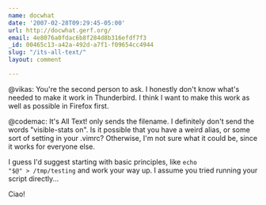 ```yaml
---
name: docwhat
date: '2007-02-28T09:29:45-05:00'
url: http://docwhat.gerf.org/
email: 4e8076a0fdac6b8f284d8b316efdf7f3
_id: 00465c13-a42a-492d-a7f1-f09654cc4944
slug: "/its-all-text/"
layout: comment

---
```


@vikas: You're the second person to ask.  I honestly don't know what's needed to make it work in Thunderbird.  I think I want to make this work as well as possible in Firefox first.

@codemac:
It's All Text! only sends the filename.  I definitely don't send the words "visible-stats on".  Is it possible that you have a weird alias, or some sort of setting in your .vimrc?  Otherwise, I'm not sure what it could be, since it works for everyone else.

I guess I'd suggest starting with basic principles, like 
<code>echo "$@" > /tmp/testing</code> and work your way up.  I assume you tried running your script directly...

Ciao!
